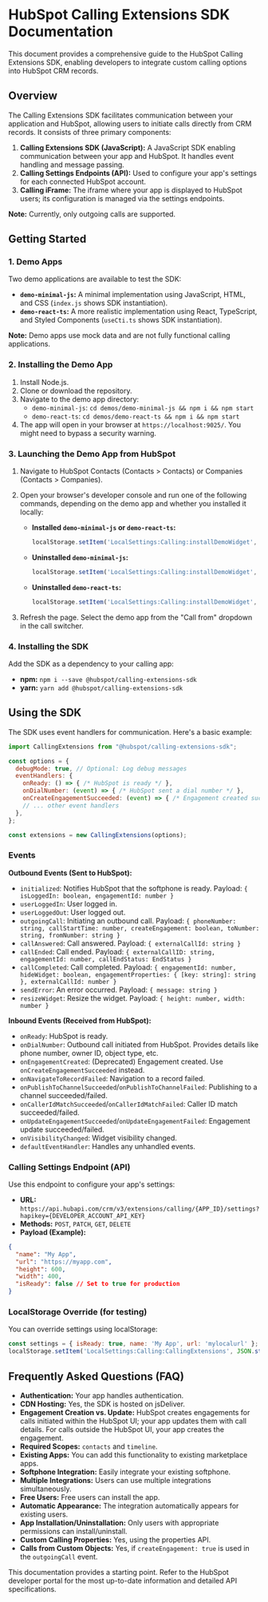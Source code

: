 # HubSpot Calling Extensions SDK Documentation

This document provides a comprehensive guide to the HubSpot Calling Extensions SDK, enabling developers to integrate custom calling options into HubSpot CRM records.

## Overview

The Calling Extensions SDK facilitates communication between your application and HubSpot, allowing users to initiate calls directly from CRM records.  It consists of three primary components:

1. **Calling Extensions SDK (JavaScript):**  A JavaScript SDK enabling communication between your app and HubSpot.  It handles event handling and message passing.
2. **Calling Settings Endpoints (API):**  Used to configure your app's settings for each connected HubSpot account.
3. **Calling iFrame:**  The iframe where your app is displayed to HubSpot users; its configuration is managed via the settings endpoints.


**Note:** Currently, only outgoing calls are supported.


## Getting Started

### 1. Demo Apps

Two demo applications are available to test the SDK:

* **`demo-minimal-js`:** A minimal implementation using JavaScript, HTML, and CSS (`index.js` shows SDK instantiation).
* **`demo-react-ts`:** A more realistic implementation using React, TypeScript, and Styled Components (`useCti.ts` shows SDK instantiation).

**Note:** Demo apps use mock data and are not fully functional calling applications.

### 2. Installing the Demo App

1. Install Node.js.
2. Clone or download the repository.
3. Navigate to the demo app directory:
   * `demo-minimal-js`: `cd demos/demo-minimal-js && npm i && npm start`
   * `demo-react-ts`: `cd demos/demo-react-ts && npm i && npm start`
4.  The app will open in your browser at `https://localhost:9025/`. You might need to bypass a security warning.

### 3. Launching the Demo App from HubSpot

1. Navigate to HubSpot Contacts (Contacts > Contacts) or Companies (Contacts > Companies).
2. Open your browser's developer console and run one of the following commands, depending on the demo app and whether you installed it locally:

   * **Installed `demo-minimal-js` or `demo-react-ts`:**
     ```javascript
     localStorage.setItem('LocalSettings:Calling:installDemoWidget', 'local');
     ```
   * **Uninstalled `demo-minimal-js`:**
     ```javascript
     localStorage.setItem('LocalSettings:Calling:installDemoWidget', 'app:js');
     ```
   * **Uninstalled `demo-react-ts`:**
     ```javascript
     localStorage.setItem('LocalSettings:Calling:installDemoWidget', 'app');
     ```
3. Refresh the page.  Select the demo app from the "Call from" dropdown in the call switcher.

### 4. Installing the SDK

Add the SDK as a dependency to your calling app:

* **npm:** `npm i --save @hubspot/calling-extensions-sdk`
* **yarn:** `yarn add @hubspot/calling-extensions-sdk`


## Using the SDK

The SDK uses event handlers for communication.  Here's a basic example:

```javascript
import CallingExtensions from "@hubspot/calling-extensions-sdk";

const options = {
  debugMode: true, // Optional: Log debug messages
  eventHandlers: {
    onReady: () => { /* HubSpot is ready */ },
    onDialNumber: (event) => { /* HubSpot sent a dial number */ },
    onCreateEngagementSucceeded: (event) => { /* Engagement created successfully */ },
    // ... other event handlers
  },
};

const extensions = new CallingExtensions(options);
```

### Events

**Outbound Events (Sent to HubSpot):**

* `initialized`:  Notifies HubSpot that the softphone is ready.  Payload: `{ isLoggedIn: boolean, engagementId: number }`
* `userLoggedIn`:  User logged in.
* `userLoggedOut`: User logged out.
* `outgoingCall`: Initiating an outbound call. Payload: `{ phoneNumber: string, callStartTime: number, createEngagement: boolean, toNumber: string, fromNumber: string }`
* `callAnswered`: Call answered. Payload: `{ externalCallId: string }`
* `callEnded`: Call ended. Payload: `{ externalCallID: string, engagementId: number, callEndStatus: EndStatus }`
* `callCompleted`: Call completed. Payload: `{ engagementId: number, hideWidget: boolean, engagementProperties: { [key: string]: string }, externalCallId: number }`
* `sendError`: An error occurred. Payload: `{ message: string }`
* `resizeWidget`: Resize the widget. Payload: `{ height: number, width: number }`

**Inbound Events (Received from HubSpot):**

* `onReady`: HubSpot is ready.
* `onDialNumber`: Outbound call initiated from HubSpot.  Provides details like phone number, owner ID, object type, etc.
* `onEngagementCreated`: (Deprecated) Engagement created. Use `onCreateEngagementSucceeded` instead.
* `onNavigateToRecordFailed`: Navigation to a record failed.
* `onPublishToChannelSucceeded`/`onPublishToChannelFailed`: Publishing to a channel succeeded/failed.
* `onCallerIdMatchSucceeded`/`onCallerIdMatchFailed`: Caller ID match succeeded/failed.
* `onUpdateEngagementSucceeded`/`onUpdateEngagementFailed`: Engagement update succeeded/failed.
* `onVisibilityChanged`: Widget visibility changed.
* `defaultEventHandler`: Handles any unhandled events.


### Calling Settings Endpoint (API)

Use this endpoint to configure your app's settings:

* **URL:** `https://api.hubapi.com/crm/v3/extensions/calling/{APP_ID}/settings?hapikey={DEVELOPER_ACCOUNT_API_KEY}`
* **Methods:** `POST`, `PATCH`, `GET`, `DELETE`
* **Payload (Example):**

```json
{
  "name": "My App",
  "url": "https://myapp.com",
  "height": 600,
  "width": 400,
  "isReady": false // Set to true for production
}
```

### LocalStorage Override (for testing)

You can override settings using localStorage:

```javascript
const settings = { isReady: true, name: 'My App', url: 'mylocalurl' };
localStorage.setItem('LocalSettings:Calling:CallingExtensions', JSON.stringify(settings));
```

## Frequently Asked Questions (FAQ)

* **Authentication:** Your app handles authentication.
* **CDN Hosting:** Yes, the SDK is hosted on jsDeliver.
* **Engagement Creation vs. Update:** HubSpot creates engagements for calls initiated within the HubSpot UI; your app updates them with call details. For calls outside the HubSpot UI, your app creates the engagement.
* **Required Scopes:** `contacts` and `timeline`.
* **Existing Apps:** You can add this functionality to existing marketplace apps.
* **Softphone Integration:** Easily integrate your existing softphone.
* **Multiple Integrations:** Users can use multiple integrations simultaneously.
* **Free Users:** Free users can install the app.
* **Automatic Appearance:** The integration automatically appears for existing users.
* **App Installation/Uninstallation:**  Only users with appropriate permissions can install/uninstall.
* **Custom Calling Properties:** Yes, using the properties API.
* **Calls from Custom Objects:** Yes, if `createEngagement: true` is used in the `outgoingCall` event.



This documentation provides a starting point. Refer to the HubSpot developer portal for the most up-to-date information and detailed API specifications.
